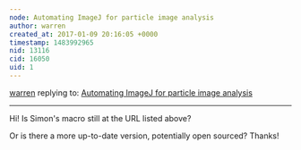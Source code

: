 ```yaml
---
node: Automating ImageJ for particle image analysis
author: warren
created_at: 2017-01-09 20:16:05 +0000
timestamp: 1483992965
nid: 13116
cid: 16050
uid: 1
---
```




[warren](../profile/warren) replying to: [Automating ImageJ for particle image analysis](../notes/SimonPyle/05-13-2016/automating-imagej-for-particle-image-analysis)

----
Hi! Is Simon's macro still at the URL listed above?

Or is there a more up-to-date version, potentially open sourced? Thanks!